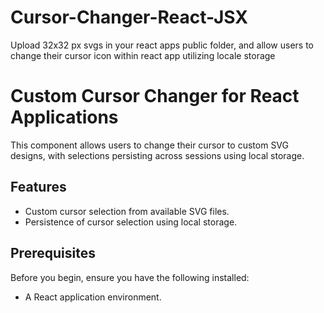 # Cursor-Changer-React-JSX
Upload 32x32 px svgs in your react apps public folder, and allow users to change their cursor icon within react app utilizing locale storage



# Custom Cursor Changer for React Applications

This component allows users to change their cursor to custom SVG designs, with selections persisting across sessions using local storage.

## Features

- Custom cursor selection from available SVG files.
- Persistence of cursor selection using local storage.

## Prerequisites

Before you begin, ensure you have the following installed:
- A React application environment.
